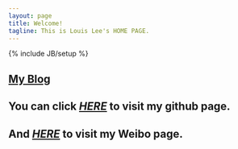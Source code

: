 ```yaml
---
layout: page
title: Welcome!
tagline: This is Louis Lee's HOME PAGE.
---
```


{% include JB/setup %}


## [My Blog](https://louislee92.github.com/archive.html)

## You can click [*HERE*](https://github.com/louislee92) to visit my github page.

## And [*HERE*](http://weibo.com/louislee2013) to visit my Weibo page.


